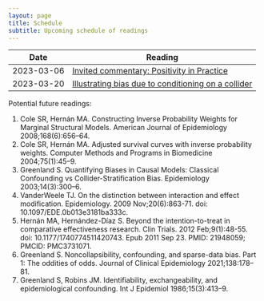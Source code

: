 ```yaml
---
layout: page
title: Schedule
subtitle: Upcoming schedule of readings
---
```


  
| Date       | Reading     |
| ---------- | ----------- |
| 2023-03-06 | [Invited commentary: Positivity in Practice](https://pubmed.ncbi.nlm.nih.gov/20139125/)|
| 2023-03-20 | [Illustrating bias due to conditioning on a collider](https://pubmed.ncbi.nlm.nih.gov/19926667/) |

Potential future readings:
1. Cole SR, Hernán MA. Constructing Inverse Probability Weights for Marginal Structural Models. American Journal of Epidemiology 2008;168(6):656–64. 
2. Cole SR, Hernán MA. Adjusted survival curves with inverse probability weights. Computer Methods and Programs in Biomedicine 2004;75(1):45–9. 
3. Greenland S. Quantifying Biases in Causal Models: Classical Confounding vs Collider-Stratification Bias. Epidemiology 2003;14(3):300–6. 
4. VanderWeele TJ. On the distinction between interaction and effect modification. Epidemiology. 2009 Nov;20(6):863-71. doi: 10.1097/EDE.0b013e3181ba333c.
5. Hernán MA, Hernández-Díaz S. Beyond the intention-to-treat in comparative effectiveness research. Clin Trials. 2012 Feb;9(1):48-55. doi: 10.1177/1740774511420743. Epub 2011 Sep 23. PMID: 21948059; PMCID: PMC3731071.
6. Greenland S. Noncollapsibility, confounding, and sparse-data bias. Part 1: The oddities of odds. Journal of Clinical Epidemiology 2021;138:178–81. 
7. Greenland S, Robins JM. Identifiability, exchangeability, and epidemiological confounding. Int J Epidemiol 1986;15(3):413–9. 
